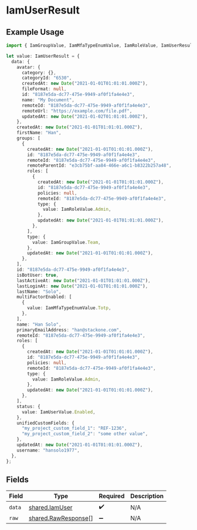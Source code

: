 # IamUserResult

## Example Usage

```typescript
import { IamGroupValue, IamMfaTypeEnumValue, IamRoleValue, IamUserResult, IamUserValue } from "@stackone/stackone-client-ts/sdk/models/shared";

let value: IamUserResult = {
  data: {
    avatar: {
      category: {},
      categoryId: "6530",
      createdAt: new Date("2021-01-01T01:01:01.000Z"),
      fileFormat: null,
      id: "8187e5da-dc77-475e-9949-af0f1fa4e4e3",
      name: "My Document",
      remoteId: "8187e5da-dc77-475e-9949-af0f1fa4e4e3",
      remoteUrl: "https://example.com/file.pdf",
      updatedAt: new Date("2021-01-02T01:01:01.000Z"),
    },
    createdAt: new Date("2021-01-01T01:01:01.000Z"),
    firstName: "Han",
    groups: [
      {
        createdAt: new Date("2021-01-01T01:01:01.000Z"),
        id: "8187e5da-dc77-475e-9949-af0f1fa4e4e3",
        remoteId: "8187e5da-dc77-475e-9949-af0f1fa4e4e3",
        remoteParentId: "e3cb75bf-aa84-466e-a6c1-b8322b257a48",
        roles: [
          {
            createdAt: new Date("2021-01-01T01:01:01.000Z"),
            id: "8187e5da-dc77-475e-9949-af0f1fa4e4e3",
            policies: null,
            remoteId: "8187e5da-dc77-475e-9949-af0f1fa4e4e3",
            type: {
              value: IamRoleValue.Admin,
            },
            updatedAt: new Date("2021-01-01T01:01:01.000Z"),
          },
        ],
        type: {
          value: IamGroupValue.Team,
        },
        updatedAt: new Date("2021-01-01T01:01:01.000Z"),
      },
    ],
    id: "8187e5da-dc77-475e-9949-af0f1fa4e4e3",
    isBotUser: true,
    lastActiveAt: new Date("2021-01-01T01:01:01.000Z"),
    lastLoginAt: new Date("2021-01-01T01:01:01.000Z"),
    lastName: "Solo",
    multiFactorEnabled: [
      {
        value: IamMfaTypeEnumValue.Totp,
      },
    ],
    name: "Han Solo",
    primaryEmailAddress: "han@stackone.com",
    remoteId: "8187e5da-dc77-475e-9949-af0f1fa4e4e3",
    roles: [
      {
        createdAt: new Date("2021-01-01T01:01:01.000Z"),
        id: "8187e5da-dc77-475e-9949-af0f1fa4e4e3",
        policies: null,
        remoteId: "8187e5da-dc77-475e-9949-af0f1fa4e4e3",
        type: {
          value: IamRoleValue.Admin,
        },
        updatedAt: new Date("2021-01-01T01:01:01.000Z"),
      },
    ],
    status: {
      value: IamUserValue.Enabled,
    },
    unifiedCustomFields: {
      "my_project_custom_field_1": "REF-1236",
      "my_project_custom_field_2": "some other value",
    },
    updatedAt: new Date("2021-01-01T01:01:01.000Z"),
    username: "hansolo1977",
  },
};
```

## Fields

| Field                                                             | Type                                                              | Required                                                          | Description                                                       |
| ----------------------------------------------------------------- | ----------------------------------------------------------------- | ----------------------------------------------------------------- | ----------------------------------------------------------------- |
| `data`                                                            | [shared.IamUser](../../../sdk/models/shared/iamuser.md)           | :heavy_check_mark:                                                | N/A                                                               |
| `raw`                                                             | [shared.RawResponse](../../../sdk/models/shared/rawresponse.md)[] | :heavy_minus_sign:                                                | N/A                                                               |